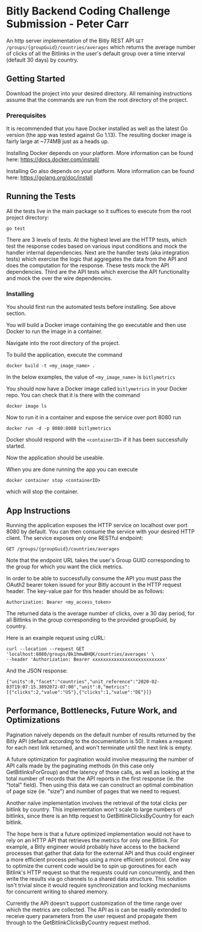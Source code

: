 # Bitly Backend Coding Challenge Submission - Peter Carr

An http server implementation of the Bitly REST API
```GET /groups/{groupGuid}/countries/averages```
which returns the average number of clicks of all the Bitlinks in the user's
default group over a time interval (default 30 days) by country.

## Getting Started

Download the project into your desired directory. All remaining instructions
assume that the commands are run from the root directory of the project.  

### Prerequisites

It is recommended that you have Docker installed as well as the latest Go version
(the app was tested against Go 1.13).  The resulting docker image is fairly large
at ~774MB just as a heads up.

Installing Docker depends on your platform.  More information can be found here:
https://docs.docker.com/install/

Installing Go also depends on your platform.  More information can be found here:
https://golang.org/doc/install

## Running the Tests
All the tests live in the main package so it suffices to execute from the root project directory:

```go test```

There are 3 levels of tests.  At the highest level are the HTTP tests, which test the response codes
based on various input conditions and mock the handler internal dependencies.
Next are the handler tests (aka integration tests) which exercise the logic that
aggregates the data from the API and does the computation for the response. These tests
mock the API dependencies.  Third are the API tests which exercise the API functionality
and mock the over the wire dependencies.

### Installing

You should first run the automated tests before installing.  See above section.

You will build a Docker image containing the go executable and then use Docker
to run the image in a container.

Navigate into the root directory of the project.  

To build the application, execute the command

```
docker build -t <my_image_name> .
```
In the below examples, the value of ```<my_image_name>``` is ```bitlymetrics```

You should now have a Docker image called ```bitlymetrics``` in your Docker repo.
You can check that it is there with the command

```
docker image ls
```

Now to run it in a container and expose the service over port 8080 run

```
docker run -d -p 8080:8080 bitlymetrics
```

Docker should respond with the ```<containerID>``` if it has been successfully started.

Now the application should be useable.

When you are done running the app you can execute
```
docker container stop <containerID>
```
which will stop the container.  

## App Instructions
Running the application exposes the HTTP service on localhost over port 8080
by default. You can then consume the service with your desired HTTP client.
The service exposes only one RESTful endpoint:

```GET /groups/{groupGuid}/countries/averages```

Note that the endpoint URL takes the user's Group GUID corresponding to the group for which
you want the click metrics.

In order to be able to successfully consume the API you must pass the OAuth2
bearer token issued for your Bitly account in the HTTP request header.  The
key-value pair for this header should be as follows:

```Authorization: Bearer <my_access_token>```

The returned data is the average number of clicks, over a 30 day period, for all
Bitlinks in the group corresponding to the provided groupGuid, by country.

Here is an example request using cURL:
```
curl --location --request GET 'localhost:8080/groups/Bk1hmwBHQK/countries/averages' \
--header 'Authorization: Bearer xxxxxxxxxxxxxxxxxxxxxxxxxxx'
```
And the JSON response:
```
{"units":0,"facet":"countries","unit_reference":"2020-02-03T19:07:15.3892072-07:00","unit":0,"metrics":[{"clicks":2,"value":"US"},{"clicks":1,"value":"DE"}]}
```

## Performance, Bottlenecks, Future Work, and Optimizations
Pagination naively depends on the default number of results returned by the
Bitly API (default according to the documentation is 50).  It makes a request
for each next link returned, and won't terminate until the next link is empty.

A future optimization for pagination would involve measuring the number of API calls made by
the paginating methods (in this case only GetBitlinksForGroup) and the
latency of those calls, as well as looking at the total number of records that
the API reports in the first response (ie. the "total" field).  Then using this data
we can construct an optimal combination of page size (ie. "size") and number of
pages that we need to request.

Another naïve implementation involves the retrieval of the total clicks per bitlink
by country.  This implementation won't scale to large numbers of bitlinks, since
there is an http request to GetBitlinkClicksByCountry for each bitlink.

The hope here is that a future optimized implementation would not have to rely on an HTTP API
that retrieves the metrics for only one Bitlink.  For example, a Bitly engineer
would probably have access to the backend processes that gather that data for the
external API and thus could engineer a more efficient process perhaps using
a more efficient protocol.  One way to optimize the current code would be to spin
up goroutines for each Bitlink's HTTP request so that the requests could run
concurrently, and then write the results via go channels to a shared data structure.
This solution isn't trivial since it would require synchronization and locking mechanisms
for concurrent writing to shared memory.

Currently the API doesn't support customization of the time range over which the
metrics are collected.  The API as is can be readily extended to receive query
parameters from the user request and propagate them through to the
GetBitlinkClicksByCountry request method.
